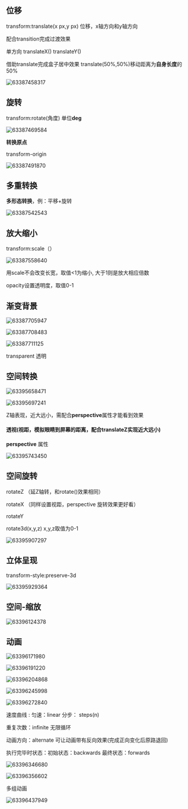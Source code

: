 ## 位移

transform:translate(x px,y px) 位移，x轴方向和y轴方向

配合transition完成过渡效果

单方向 translateX() translateY()

借助translate完成盒子居中效果  translate(50%,50%)移动距离为**自身长度**的50%

![63387458317](assets/1633874583173.png)



## 旋转

transform:rotate(角度) 单位**deg**

![63387469584](assets/1633874695848.png)

**转换原点**

transform-origin

![63387491870](assets/1633874918705.png)

## 多重转换

**多形态转换**，例：平移+旋转

![63387542543](assets/1633875425434.png)

## 放大缩小

transform:scale（）

![63387558640](assets/1633875586404.png)

用scale不会改变长宽，取值<1为缩小, 大于1则是放大相应倍数

opacity设置透明度，取值0-1



## 渐变背景

![63387705947](assets/1633877059475.png)

![63387708483](assets/1633877084837.png)

![63387711125](assets/1633877111258.png)

transparent 透明





## 空间转换

![63395658471](assets/1633956584717.png)

![63395697241](assets/1633956972414.png)

Z轴表现，近大远小，需配合**perspective**属性才能看到效果

#### 透视(视距，模拟眼睛到屏幕的距离，配合translateZ实现近大远小)

**perspective** 属性

![63395743450](assets/1633957434509.png)

## 空间旋转

rotateZ （延Z轴转，和rotate()效果相同）

rotateX  （同样设置视距，perspective 旋转效果更好看）

rotateY





rotate3d(x,y,z) x,y,z取值为0-1

![63395907297](assets/1633959072970.png)

## 立体呈现

transform-style:preserve-3d

![63395929364](assets/1633959293640.png)

## 空间-缩放

![63396124378](assets/1633961243785.png)

## 动画

![63396171980](assets/1633961719804.png)

![63396191220](assets/1633961912208.png)

![63396204868](assets/1633962048689.png)

![63396245998](assets/1633962459981.png)

![63396272840](assets/1633962728406.png)

速度曲线 : 匀速：linear  分步： steps(n)  

重复次数：infinite 无限循环

动画方向：alternate 可让动画带有反向效果(完成正向变化后原路退回)

执行完毕时状态：初始状态：backwards     最终状态：forwards

![63396346680](assets/1633963466808.png)

 ![63396356602](assets/1633963566023.png)

多组动画

![63396437949](assets/1633964379490.png)

